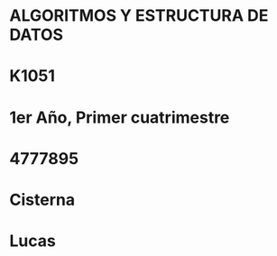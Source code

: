 # ALGORITMOS Y ESTRUCTURA DE DATOS 

# K1051

# 1er Año, Primer cuatrimestre

# 4777895
# Cisterna 
# Lucas

